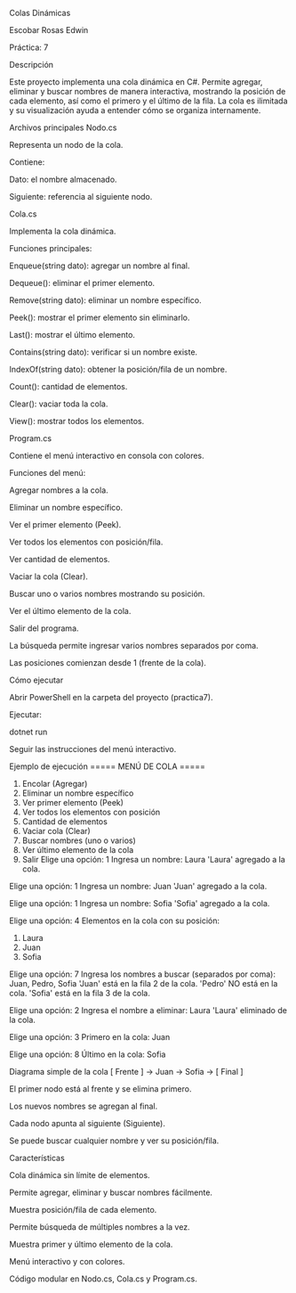 Colas Dinámicas

Escobar Rosas Edwin

Práctica: 7

Descripción

Este proyecto implementa una cola dinámica en C#.
Permite agregar, eliminar y buscar nombres de manera interactiva, mostrando la posición de cada elemento, así como el primero y el último de la fila.
La cola es ilimitada y su visualización ayuda a entender cómo se organiza internamente.

Archivos principales
Nodo.cs

Representa un nodo de la cola.

Contiene:

Dato: el nombre almacenado.

Siguiente: referencia al siguiente nodo.

Cola.cs

Implementa la cola dinámica.

Funciones principales:

Enqueue(string dato): agregar un nombre al final.

Dequeue(): eliminar el primer elemento.

Remove(string dato): eliminar un nombre específico.

Peek(): mostrar el primer elemento sin eliminarlo.

Last(): mostrar el último elemento.

Contains(string dato): verificar si un nombre existe.

IndexOf(string dato): obtener la posición/fila de un nombre.

Count(): cantidad de elementos.

Clear(): vaciar toda la cola.

View(): mostrar todos los elementos.

Program.cs

Contiene el menú interactivo en consola con colores.

Funciones del menú:

Agregar nombres a la cola.

Eliminar un nombre específico.

Ver el primer elemento (Peek).

Ver todos los elementos con posición/fila.

Ver cantidad de elementos.

Vaciar la cola (Clear).

Buscar uno o varios nombres mostrando su posición.

Ver el último elemento de la cola.

Salir del programa.

La búsqueda permite ingresar varios nombres separados por coma.

Las posiciones comienzan desde 1 (frente de la cola).

Cómo ejecutar

Abrir PowerShell en la carpeta del proyecto (practica7).

Ejecutar:

dotnet run


Seguir las instrucciones del menú interactivo.

Ejemplo de ejecución
===== MENÚ DE COLA =====
1. Encolar (Agregar)
2. Eliminar un nombre específico
3. Ver primer elemento (Peek)
4. Ver todos los elementos con posición
5. Cantidad de elementos
6. Vaciar cola (Clear)
7. Buscar nombres (uno o varios)
8. Ver último elemento de la cola
0. Salir
Elige una opción: 1
 Ingresa un nombre: Laura
 'Laura' agregado a la cola.

Elige una opción: 1
 Ingresa un nombre: Juan
 'Juan' agregado a la cola.

Elige una opción: 1
 Ingresa un nombre: Sofia
 'Sofia' agregado a la cola.

Elige una opción: 4
 Elementos en la cola con su posición:
1. Laura
2. Juan
3. Sofia

Elige una opción: 7
 Ingresa los nombres a buscar (separados por coma): Juan, Pedro, Sofia
 'Juan' está en la fila 2 de la cola.
 'Pedro' NO está en la cola.
 'Sofia' está en la fila 3 de la cola.

Elige una opción: 2
 Ingresa el nombre a eliminar: Laura
 'Laura' eliminado de la cola.

Elige una opción: 3
Primero en la cola: Juan

Elige una opción: 8
Último en la cola: Sofia

Diagrama simple de la cola
[ Frente ] → Juan → Sofia → [ Final ]


El primer nodo está al frente y se elimina primero.

Los nuevos nombres se agregan al final.

Cada nodo apunta al siguiente (Siguiente).

Se puede buscar cualquier nombre y ver su posición/fila.

Características

Cola dinámica sin límite de elementos.

Permite agregar, eliminar y buscar nombres fácilmente.

Muestra posición/fila de cada elemento.

Permite búsqueda de múltiples nombres a la vez.

Muestra primer y último elemento de la cola.

Menú interactivo y con colores.

Código modular en Nodo.cs, Cola.cs y Program.cs. 